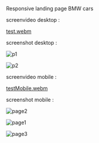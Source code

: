 
Responsive landing page BMW cars

screenvideo desktop :


[test.webm](https://github.com/user-attachments/assets/f7a05895-7c61-4827-b59a-f9dede1eb0a5)


screenshot desktop  :

![p1](https://github.com/user-attachments/assets/b4ee3ed0-7d8d-4843-9b32-596c0e285aed)



![p2](https://github.com/user-attachments/assets/d51dcf68-afb8-48c3-9b12-6cba5a3d8b0d)


screenvideo mobile :

[testMobile.webm](https://github.com/user-attachments/assets/a6081ddb-4217-4bc5-8254-763e6ff77da0)


screenshot mobile :

![page2](https://github.com/user-attachments/assets/88e8a4af-7ad8-41d8-83d8-bc5eeb0988f5)

![page1](https://github.com/user-attachments/assets/fe35daf0-285c-4f1d-87ed-66d8ff180341)

![page3](https://github.com/user-attachments/assets/30808a26-29f0-481f-a6dc-0c86ffa7b72a)

